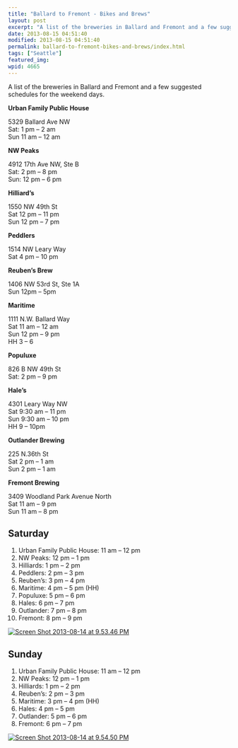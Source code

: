 ```yaml
---
title: "Ballard to Fremont - Bikes and Brews"
layout: post
excerpt: "A list of the breweries in Ballard and Fremont and a few suggested schedules for the weekend days."
date: 2013-08-15 04:51:40
modified: 2013-08-15 04:51:40
permalink: ballard-to-fremont-bikes-and-brews/index.html
tags: ["Seattle"]
featured_img:
wpid: 4665
---
```



A list of the breweries in Ballard and Fremont and a few suggested schedules for the weekend days.

**Urban Family Public House**  

5329 Ballard Ave NW  
Sat: 1 pm – 2 am  
Sun 11 am – 12 am

**NW Peaks**  

4912 17th Ave NW, Ste B  
Sat: 2 pm – 8 pm  
Sun: 12 pm – 6 pm

**Hilliard’s**  

1550 NW 49th St  
Sat 12 pm – 11 pm  
Sun 12 pm – 7 pm

**Peddlers**  

1514 NW Leary Way  
Sat 4 pm – 10 pm

**Reuben’s Brew**  

1406 NW 53rd St, Ste 1A  
Sun 12pm – 5pm

**Maritime**  

1111 N.W. Ballard Way  
Sat 11 am – 12 am  
Sun 12 pm – 9 pm  
HH 3 – 6

**Populuxe**  

826 B NW 49th St  
Sat: 2 pm – 9 pm

**Hale’s**  

4301 Leary Way NW  
Sat 9:30 am – 11 pm  
Sun 9:30 am – 10 pm  
HH 9 – 10pm

**Outlander Brewing**  

225 N.36th St  
Sat 2 pm – 1 am  
Sun 2 pm – 1 am

**Fremont Brewing**  

3409 Woodland Park Avenue North  
Sat 11 am – 9 pm  
Sun 11 am – 8 pm

<a name="saturday"></a>

Saturday
--------

1. <span style="line-height: 13px;">Urban Family Public House: 11 am – 12 pm</span>
2. NW Peaks: 12 pm – 1 pm
3. Hilliards: 1 pm – 2 pm
4. Peddlers: 2 pm – 3 pm
5. Reuben’s: 3 pm – 4 pm
6. Maritime: 4 pm – 5 pm (HH)
7. Populuxe: 5 pm – 6 pm
8. Hales: 6 pm – 7 pm
9. Outlander: 7 pm – 8 pm
10. Fremont: 8 pm – 9 pm

[![Screen Shot 2013-08-14 at 9.53.46 PM](/_images/2013/08/Screen-Shot-2013-08-14-at-9.53.46-PM.png)](https://www.google.com/maps?saddr=Urban+Family+Public+House,+Ballard+Avenue+Northwest,+Seattle,+WA&daddr=Northwest+Peaks+Brewery,+17th+Avenue+Northwest,+Seattle,+WA+to:Hilliard's+Beer,+Northwest+49th+Street,+Seattle,+WA+to:Peddler+Brewing+Company,+Northwest+Leary+Way,+Seattle,+WA+to:Reuben's+Brews,+Northwest+53rd+Street,+Seattle,+WA+to:Jolly+Roger+Taproom,+Northwest+Ballard+Way,+Seattle,+WA+to:Populuxe+Brewing,+Northwest+49th+Street,+Seattle,+WA+to:Hale's+Ales+Pub,+Leary+Way+Northwest,+Seattle,+WA+to:Outlander+Brewery+and+Pub,+North+36th+Street,+Seattle,+WA+to:Fremont+Brewing+Company,+Woodland+Park+Avenue+North,+Seattle&hl=en&sll=47.657357,-122.363351&sspn=0.023963,0.049181&geocode=FTJX1wIdeJG0-CFevNeuV-0bdCm_s7ZbxhWQVDFevNeuV-0bdA%3BFTtP1wIdbqa0-CFTTkzp-4IorikZDfKUIxSQVDFTTkzp-4Iorg%3BFW9N1wIdQKm0-CEs5DYutOfVxSk_14QauBWQVDEs5DYutOfVxQ%3BFa1K1wIdUqy0-CHGQmD2U8oDwCnZT2QjuBWQVDHGQmD2U8oDwA%3BFXtY1wIdBLi0-CGr8dzlpcXXkCk_WQLFyRWQVDGr8dzlpcXXkA%3BFZdG1wIdY8G0-CGsLCBhYoVEwilfuSQ8txWQVDGsLCBhYoVEwg%3BFX1N1wIdSNG0-CGHgx7o7XvbkSlBz1ufthWQVDGHgx7o7XvbkQ%3BFWQ41wIdBtu0-CHDM5xiUNdIWinXcLQysBWQVDHDM5xiUNdIWg%3BFY8d1wIdmwC1-CFp4jMA5MMTqymVFPivqRWQVDFp4jMA5MMTqw%3BFfgQ1wIdFi21-CHzPNLzYHAtVCnvkaZjARWQVDHzPNLzYHAtVA&oq=popu&dirflg=b&mra=ps&t=m&z=15&lci=bike)  
<a name="sunday"></a>

Sunday
------

1. Urban Family Public House: 11 am – 12 pm
2. NW Peaks: 12 pm – 1 pm
3. Hilliards: 1 pm – 2 pm
4. Reuben’s: 2 pm – 3 pm
5. Maritime: 3 pm – 4 pm (HH)
6. Hales: 4 pm – 5 pm
7. Outlander: 5 pm – 6 pm
8. Fremont: 6 pm – 7 pm

[![Screen Shot 2013-08-14 at 9.54.50 PM](/_images/2013/08/Screen-Shot-2013-08-14-at-9.54.50-PM.png)](https://www.google.com/maps?saddr=Urban+Family+Public+House,+Ballard+Avenue+Northwest,+Seattle,+WA&daddr=Northwest+Peaks+Brewery,+17th+Avenue+Northwest,+Seattle,+WA+to:Hilliard's+Beer,+Northwest+49th+Street,+Seattle,+WA+to:Reuben's+Brews,+Northwest+53rd+Street,+Seattle,+WA+to:Jolly+Roger+Taproom,+Northwest+Ballard+Way,+Seattle,+WA+to:Hale's+Ales+Pub,+Leary+Way+Northwest,+Seattle,+WA+to:Outlander+Brewery+and+Pub,+North+36th+Street,+Seattle,+WA+to:Fremont+Brewing+Company,+Woodland+Park+Avenue+North,+Seattle&hl=en&sll=47.658277,-122.364092&sspn=0.047926,0.098362&geocode=FTJX1wIdeJG0-CFevNeuV-0bdCm_s7ZbxhWQVDFevNeuV-0bdA%3BFTtP1wIdbqa0-CFTTkzp-4IorikZDfKUIxSQVDFTTkzp-4Iorg%3BFW9N1wIdQKm0-CEs5DYutOfVxSk_14QauBWQVDEs5DYutOfVxQ%3BFXtY1wIdBLi0-CGr8dzlpcXXkCk_WQLFyRWQVDGr8dzlpcXXkA%3BFZdG1wIdY8G0-CGsLCBhYoVEwilfuSQ8txWQVDGsLCBhYoVEwg%3BFWQ41wIdBtu0-CHDM5xiUNdIWinXcLQysBWQVDHDM5xiUNdIWg%3BFY8d1wIdmwC1-CFp4jMA5MMTqymVFPivqRWQVDFp4jMA5MMTqw%3BFfgQ1wIdFi21-CHzPNLzYHAtVCnvkaZjARWQVDHzPNLzYHAtVA&oq=popu&dirflg=b&mra=pr&t=m&z=14&lci=bike)
